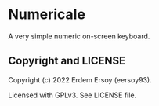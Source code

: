 # Numericale
A very simple numeric on-screen keyboard.

## Copyright and LICENSE
Copyright (c) 2022 Erdem Ersoy (eersoy93).

Licensed with GPLv3. See LICENSE file.
